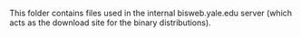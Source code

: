 This folder contains files used in the internal bisweb.yale.edu server (which
acts as the download site for the binary distributions).

